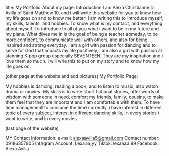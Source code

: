 title: My Portfolio 
About my page: Introduction 
I am Alexa Christianne D. Avilla of Saint Matthew 10, and i will write this website for you to know how my life goes on and to know me better. I am writing this to introduce myself, my skills, talents, and hobbies. To know what is my contact, and everything about myself. To introduce to all of you what i want to be in my future and my plans. 
What dives me in is the goal of being a teacher someday, to be more confident, to communicate well with others, and also for being inspired and strong everyday. 
I am a girl with passion for dancing and to serve for God that impacts my life positively, I am also a girl with passion at stanning K-pop group especially SEVENTEEN. They are my inspiration and i love them so much. I will wrie this to put on my story and to know how my life goes on. 

(other page at the website and add pictures) 
My Portfolio Page: 

My hobbies is dancing, reading a book, and to listen to music, also watch drama or movies. My skills is to write short fictional stories, offer words of wisdom with someone in need, comfort my friends, family, cousins, to make them feel that they are important and I am comfortable with them. To have time management to consume the time correctly. 
i have interest in different topic of every subject, interest in different dancing skills, in every stories i want to write, and in every movies. 

(last page of the website) 

MY Contact Information: 
e-mail: alexaavilla5@gmail.com
Contact number: 09186357905 
Intagram Account: Lexaaa_yy
Tiktok: lexaaaa.99 
Facebook: Alexa Avilla 
